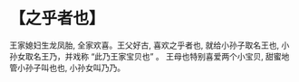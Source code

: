 # 【之乎者也】

王家媳妇生龙凤胎, 全家欢喜。王父好古, 喜欢之乎者也, 就给小孙子取名王也, 小孙女取名王乃，并戏称 “此乃王家宝贝也” 。
王母也特别喜爱两个小宝贝, 甜蜜地管小孙子叫也也, 小孙女叫乃乃。
